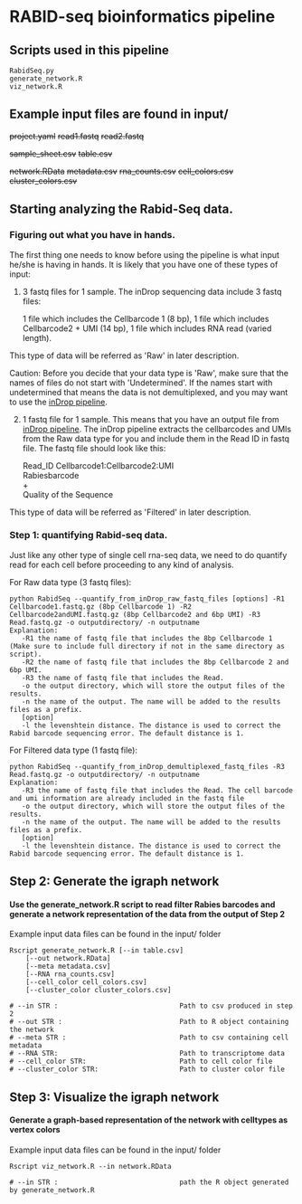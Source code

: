 # RABID-seq bioinformatics pipeline

## Scripts used in this pipeline
    RabidSeq.py
    generate_network.R
    viz_network.R
    

## Example input files are found in input/

~~project.yaml~~
~~read1.fastq~~ 
~~read2.fastq~~
    
~~sample_sheet.csv~~
~~table.csv~~
    
~~network.RData~~
~~metadata.csv~~
~~rna_counts.csv~~
~~cell_colors.csv~~
~~cluster_colors.csv~~


## Starting analyzing the Rabid-Seq data.

### Figuring out what you have in hands.
The first thing one needs to know before using the pipeline is what input he/she is having in hands. It is likely that you have one of these types of input:

1. 3 fastq files for 1 sample. The inDrop sequencing data include 3 fastq files: 

	1 file which includes the Cellbarcode 1 (8 bp), 
	1 file which includes Cellbarcode2 + UMI (14 bp),
	1 file which includes RNA read (varied length).

This type of data will be referred as 'Raw' in later description.

Caution: Before you decide that your data type is 'Raw', make sure that the names of files do not start with 'Undetermined'. If the names start with undetermined that means the data is not demultiplexed, and you may want to use the [inDrop pipeline](https://github.com/indrops/indrops).

2. 1 fastq file for 1 sample. This means that you have an output file from [inDrop pipeline](https://github.com/indrops/indrops). The inDrop pipeline extracts the cellbarcodes and UMIs from the Raw data type for you and include them in the Read ID in fastq file. The fastq file should look like this:

    Read_ID Cellbarcode1:Cellbarcode2:UMI  
    Rabiesbarcode  
    +  
    Quality of the Sequence  

This type of data will be referred as 'Filtered' in later description.
	
### Step 1: quantifying Rabid-seq data.

Just like any other type of single cell rna-seq data, we need to do quantify read for each cell before proceeding to any kind of analysis.

For Raw data type (3 fastq files):

    python RabidSeq --quantify_from_inDrop_raw_fastq_files [options] -R1 Cellbarcode1.fastq.gz (8bp Cellbarcode 1) -R2 Cellbarcode2andUMI.fastq.gz (8bp Cellbarcode2 and 6bp UMI) -R3 Read.fastq.gz -o outputdirectory/ -n outputname 
    Explanation:
       -R1 the name of fastq file that includes the 8bp Cellbarcode 1 (Make sure to include full directory if not in the same directory as script).
       -R2 the name of fastq file that includes the 8bp Cellbarcode 2 and 6bp UMI.
       -R3 the name of fastq file that includes the Read.
       -o the output directory, which will store the output files of the results.
       -n the name of the output. The name will be added to the results files as a prefix.
       [option]
       -l the levenshtein distance. The distance is used to correct the Rabid barcode sequencing error. The default distance is 1.

For Filtered data type (1 fastq file):

    python RabidSeq --quantify_from_inDrop_demultiplexed_fastq_files -R3 Read.fastq.gz -o outputdirectory/ -n outputname 
    Explanation:
       -R3 the name of fastq file that includes the Read. The cell barcode and umi information are already included in the fastq file
       -o the output directory, which will store the output files of the results.
       -n the name of the output. The name will be added to the results files as a prefix.
       [option]
       -l the levenshtein distance. The distance is used to correct the Rabid barcode sequencing error. The default distance is 1.



## Step 2: Generate the igraph network 
#### Use the generate_network.R script to read filter Rabies barcodes and generate a network representation of the data from the output of Step 2 

Example input data files can be found in the input/ folder

	Rscript generate_network.R [--in table.csv] 
		[--out network.RData]
		[--meta metadata.csv]
		[--RNA rna_counts.csv] 
		[--cell_color cell_colors.csv]
		[--cluster_color cluster_colors.csv]

	# --in STR :                              Path to csv produced in step 2
	# --out STR :                             Path to R object containing the network 
	# --meta STR :                            Path to csv containing cell metadata
	# --RNA STR:                              Path to transcriptome data
	# --cell_color STR:                       Path to cell color file
	# --cluster_color STR:                    Path to cluster color file

## Step 3: Visualize the igraph network 
#### Generate a graph-based representation of the network with celltypes as vertex colors

Example input data files can be found in the input/ folder

	Rscript viz_network.R --in network.RData
	
	# --in STR :                              path the R object generated by generate_network.R

